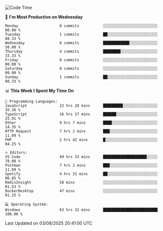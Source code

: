 <!--START_SECTION:waka-->
![Code Time](http://img.shields.io/badge/Code%20Time-5%2C469%20hrs%2036%20mins-blue)

📅 **I'm Most Productive on Wednesday** 

```text
Monday                   0 commits           ░░░░░░░░░░░░░░░░░░░░░░░░░   00.00 % 
Tuesday                  1 commits           ██░░░░░░░░░░░░░░░░░░░░░░░   08.33 % 
Wednesday                6 commits           ████████████░░░░░░░░░░░░░   50.00 % 
Thursday                 4 commits           ████████░░░░░░░░░░░░░░░░░   33.33 % 
Friday                   0 commits           ░░░░░░░░░░░░░░░░░░░░░░░░░   00.00 % 
Saturday                 0 commits           ░░░░░░░░░░░░░░░░░░░░░░░░░   00.00 % 
Sunday                   1 commits           ██░░░░░░░░░░░░░░░░░░░░░░░   08.33 % 
```


📊 **This Week I Spent My Time On** 

```text
💬 Programming Languages: 
JavaScript               22 hrs 28 mins      █████████░░░░░░░░░░░░░░░░   35.36 % 
TypeScript               16 hrs 27 mins      ██████░░░░░░░░░░░░░░░░░░░   25.91 % 
Other                    9 hrs 7 mins        ████░░░░░░░░░░░░░░░░░░░░░   14.35 % 
HTTP Request             7 hrs 2 mins        ███░░░░░░░░░░░░░░░░░░░░░░   11.09 % 
PHP                      2 hrs 42 mins       █░░░░░░░░░░░░░░░░░░░░░░░░   04.25 % 

🔥 Editors: 
VS Code                  49 hrs 33 mins      ████████████████████░░░░░   78.00 % 
Postman                  7 hrs 2 mins        ███░░░░░░░░░░░░░░░░░░░░░░   11.09 % 
Spotify                  4 hrs 21 mins       ██░░░░░░░░░░░░░░░░░░░░░░░   06.85 % 
RedisInsight             58 mins             ░░░░░░░░░░░░░░░░░░░░░░░░░   01.53 % 
DockerDesktop            47 mins             ░░░░░░░░░░░░░░░░░░░░░░░░░   01.25 % 

💻 Operating System: 
Windows                  63 hrs 32 mins      █████████████████████████   100.00 % 
```


 Last Updated on 03/08/2025 20:41:00 UTC
<!--END_SECTION:waka-->
